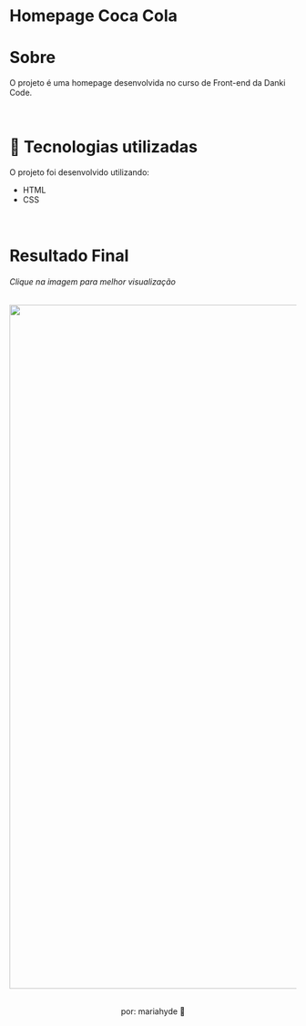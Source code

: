 # Homepage Coca Cola

# Sobre

O projeto é uma homepage desenvolvida no curso de Front-end da Danki Code. 

<br>

# 🚀 Tecnologias utilizadas

O projeto foi desenvolvido utilizando:
- HTML 
- CSS

# <br> Resultado Final
<h6>Clique na imagem para melhor visualização</h6

<div align="center">
  <img src="https://user-images.githubusercontent.com/91919328/190023306-9267d786-d2b7-40b8-a99a-bb6800c4b445.png" width= 1200px"/>
 </div>
  
  
</p>

<br>

<div align="center">
por: mariahyde 🦊 </div>


